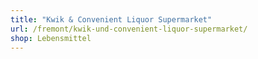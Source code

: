 ```yaml
---
title: "Kwik & Convenient Liquor Supermarket"
url: /fremont/kwik-und-convenient-liquor-supermarket/
shop: Lebensmittel
---
```

